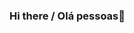 ### Hi there / Olá pessoas👋

<!--
**leonardorh18/leonardorh18** is a ✨ _special_ ✨ repository because its `README.md` (this file) appears on your GitHub profile.

Here are some ideas to get you started:

- 🔭App na playstore: Contrate Aqui Xanxerê: https://play.google.com/store/apps/details?id=com.leonardorocha.contrate_aqui_xanxere
- 🌱 Estudante de Ciência da Computação - UFFS
- 👯 Gosto de programação Mobile com FLutter e odeio Programação Web mas até que tolero
- 🤔 Interessado em Machine Learning, Data Science e Programação Mobile
- 📫 email: leoheiro@hotmail.com
- ⚡ 
-->
